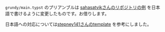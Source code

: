 `grundy/main.typst`
のプリアンブルは
[sahasatvikさんのリポジトリの例](https://github.com/sahasatvik/typst-theorems/blob/main/differential_calculus.typ)
を日本語で書けるように変更したものです。お借りします。

日本語への対応については[stepney141さんのtemplate](https://github.com/stepney141/my_typst_template/blob/main/%E3%83%AA%E3%82%A2%E3%83%9A%E3%83%BB%E3%83%AC%E3%83%9D%E3%83%BC%E3%83%88%E7%94%A8/template.typ)
を参考にしました。

